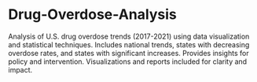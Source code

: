 # Drug-Overdose-Analysis
Analysis of U.S. drug overdose trends (2017-2021) using data visualization and statistical techniques. Includes national trends, states with decreasing overdose rates, and states with significant increases. Provides insights for policy and intervention. Visualizations and reports included for clarity and impact.
